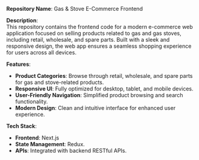 **Repository Name**: Gas & Stove E-Commerce Frontend  

**Description**:  
This repository contains the frontend code for a modern e-commerce web application focused on selling products related to gas and gas stoves, including retail, wholesale, and spare parts. Built with a sleek and responsive design, the web app ensures a seamless shopping experience for users across all devices.  

**Features**:  
- **Product Categories**: Browse through retail, wholesale, and spare parts for gas and stove-related products.  
- **Responsive UI**: Fully optimized for desktop, tablet, and mobile devices.  
- **User-Friendly Navigation**: Simplified product browsing and search functionality.  
- **Modern Design**: Clean and intuitive interface for enhanced user experience.  

**Tech Stack**:  
- **Frontend**: Next.js    
- **State Management**: Redux.  
- **APIs**: Integrated with backend RESTful APIs.  
